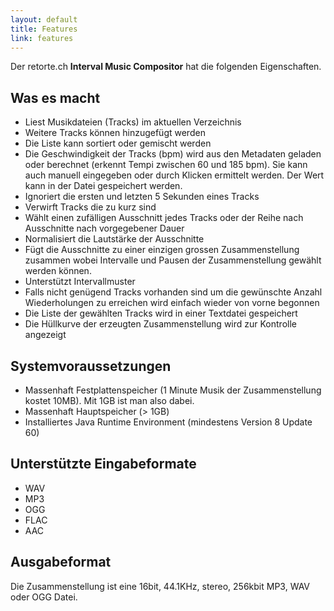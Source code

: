 ```yaml
---
layout: default
title: Features
link: features
---
```


Der retorte.ch **Interval Music Compositor** hat die folgenden Eigenschaften.

## Was es macht

* Liest Musikdateien (Tracks) im aktuellen Verzeichnis
* Weitere Tracks können hinzugefügt werden
* Die Liste kann sortiert oder gemischt werden
* Die Geschwindigkeit der Tracks (bpm) wird aus den Metadaten geladen oder berechnet (erkennt Tempi zwischen 60 und 185 bpm). Sie kann auch manuell eingegeben oder durch Klicken ermittelt werden. Der Wert kann in der Datei gespeichert werden.
* Ignoriert die ersten und letzten 5 Sekunden eines Tracks
* Verwirft Tracks die zu kurz sind
* Wählt einen zufälligen Ausschnitt jedes Tracks oder der Reihe nach Ausschnitte nach vorgegebener Dauer
* Normalisiert die Lautstärke der Ausschnitte
* Fügt die Ausschnitte zu einer einzigen grossen Zusammenstellung zusammen wobei Intervalle und Pausen der Zusammenstellung gewählt werden können.
* Unterstützt Intervallmuster
* Falls nicht genügend Tracks vorhanden sind um die gewünschte Anzahl Wiederholungen zu erreichen wird einfach wieder von vorne begonnen
* Die Liste der gewählten Tracks wird in einer Textdatei gespeichert
* Die Hüllkurve der erzeugten Zusammenstellung wird zur Kontrolle angezeigt

## Systemvoraussetzungen

* Massenhaft Festplattenspeicher (1 Minute Musik der Zusammenstellung kostet 10MB). Mit 1GB ist man also dabei.
* Massenhaft Hauptspeicher (> 1GB)
* Installiertes Java Runtime Environment (mindestens Version 8 Update 60)

## Unterstützte Eingabeformate

* WAV
* MP3
* OGG
* FLAC
* AAC

## Ausgabeformat

Die Zusammenstellung ist eine 16bit, 44.1KHz, stereo, 256kbit MP3, WAV oder OGG Datei. 
